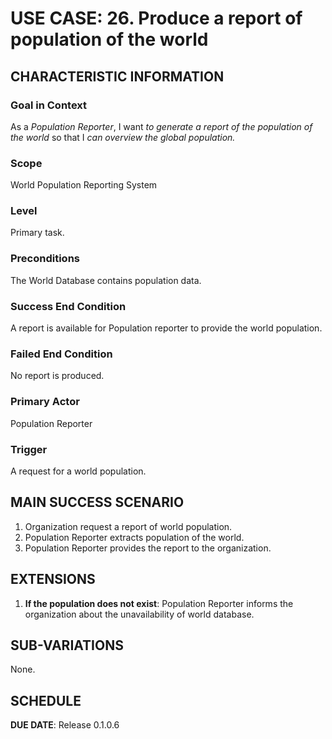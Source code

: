 # USE CASE: 26. Produce a report of population of the world

## CHARACTERISTIC INFORMATION

### Goal in Context
As a *Population Reporter*, I want *to generate a report of the population of the world* so that I *can overview the global population.*

### Scope
World Population Reporting System

### Level
Primary task.

### Preconditions
The World Database contains population data.

### Success End Condition
A report is available for Population reporter to provide the world population.

### Failed End Condition
No report is produced.

### Primary Actor
Population Reporter

### Trigger
A request for a world population.

## MAIN SUCCESS SCENARIO
1. Organization request a report of world population.
2. Population Reporter extracts population of the world.
3. Population Reporter provides the report to the organization.

## EXTENSIONS
1. **If the population does not exist**:
    Population Reporter informs the organization about the unavailability of world database.

## SUB-VARIATIONS
None.

## SCHEDULE
**DUE DATE**: Release 0.1.0.6
